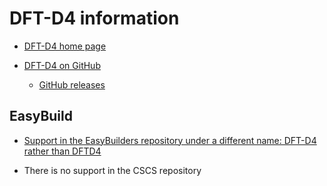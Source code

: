 # DFT-D4 information


-   [DFT-D4 home page](https://www.chemie.uni-bonn.de/pctc/mulliken-center/software/dftd4)

-   [DFT-D4 on GitHub](https://github.com/dftd4/dftd4)

    -   [GitHub releases](https://github.com/dftd4/dftd4/releases)


## EasyBuild

-   [Support in the EasyBuilders repository under a different name: DFT-D4 rather than DFTD4](https://github.com/easybuilders/easybuild-easyconfigs/tree/develop/easybuild/easyconfigs/d/DFT-D4)

-   There is no support in the CSCS repository


